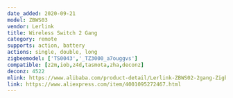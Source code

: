 ```yaml
---
date_added: 2020-09-21
model: ZBWS03
vendor: Lerlink
title: Wireless Switch 2 Gang 
category: remote
supports: action, battery
actions: single, double, long
zigbeemodel: ['TS0043','_TZ3000_a7ouggvs']
compatible: [z2m,iob,z4d,tasmota,zha,deconz]
deconz: 4522
mlink: https://www.alibaba.com/product-detail/Lerlink-ZBWS02-2gang-Zigbee-Remote-Control_1600135012445.html
link: https://www.aliexpress.com/item/4001095272467.html 
---
```

